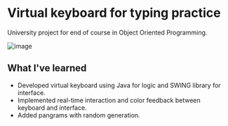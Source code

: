 # Virtual keyboard for typing practice
University project for end of course in Object Oriented Programming.

![image](https://user-images.githubusercontent.com/12193814/42961899-95a37e08-8b66-11e8-9422-894a32551d11.png)

## What I've learned

* Developed virtual keyboard using Java for logic and SWING library for interface.
* Implemented real-time interaction and color feedback between keyboard and interface.
* Added pangrams with random generation.
